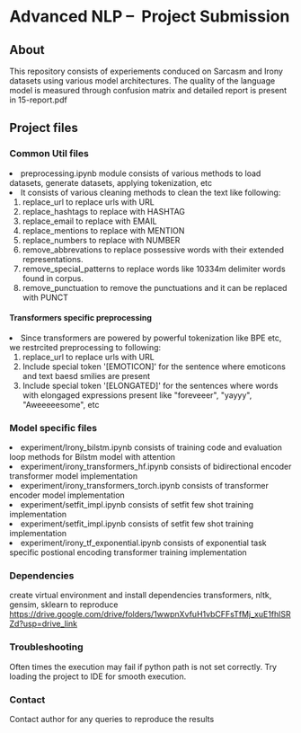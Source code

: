 # Advanced NLP –  Project Submission

## About
This repository consists of experiements conduced on Sarcasm and Irony datasets using various model architectures.
The quality of the language model is measured through confusion matrix and detailed report is present in 15-report.pdf

## Project files
### Common Util files
<li>preprocessing.ipynb module consists of various methods to load datasets, generate datasets, applying tokenization, etc</li>
<li>It consists of various cleaning methods to clean the text like following:
<ol>
<li> replace_url to replace urls with URL </li>
<li> replace_hashtags to replace with HASHTAG </li>
<li>  replace_email to replace with EMAIL </li>
<li>  replace_mentions to replace with MENTION </li>
<li>  replace_numbers to replace with NUMBER </li>
<li>  remove_abbrevations to replace possessive words with their extended representations.</li>
<li>  remove_special_patterns to replace words like 10334m delimiter words found in corpus.</li>
<li>  remove_punctuation to remove the punctuations and it can be replaced with PUNCT </li></ol></li>

#### Transformers specific preprocessing
<li>
Since transformers are powered by powerful tokenization like BPE etc, we restrcited preprocessing to following:
<ol>
<li>replace_url to replace urls with URL</li>
<li>Include special token '[EMOTICON]' for the sentence where emoticons and text baesd smilies are present</li>
<li>Include special token '[ELONGATED]' for the sentences where words with elongaged expressions present like "foreveeer", "yayyy", "Aweeeeesome", etc</li>
</ol>
</li>

### Model specific files
<li>experiment/Irony_bilstm.ipynb consists of training code and evaluation loop methods for Bilstm model with attention </li>
<li>experiment/irony_transformers_hf.ipynb consists of bidirectional encoder transformer model implementation</li>
<li>experiment/irony_transformers_torch.ipynb consists of transformer encoder model implementation</li>
<li>experiment/setfit_impl.ipynb consists of setfit few shot training implementation</li>
<li>experiment/setfit_impl.ipynb consists of setfit few shot training implementation</li>
<li>experiment/irony_tf_exponential.ipynb consists of exponential task specific postional encoding transformer training implementation</li>


### Dependencies
create virtual environment and install dependencies transformers, nltk, gensim, sklearn to reproduce
https://drive.google.com/drive/folders/1wwpnXvfuH1vbCFFsTfMj_xuE1fhlSRZd?usp=drive_link

### Troubleshooting
Often times the execution may fail if python path is not set correctly.
Try loading the project to IDE for smooth execution.

### Contact
Contact author for any queries to reproduce the results


